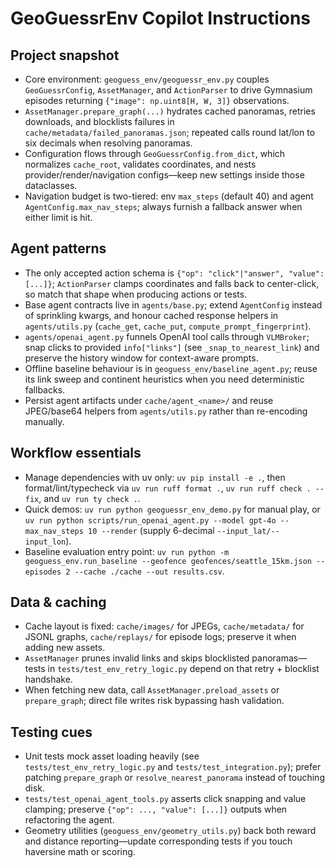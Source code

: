 # GeoGuessrEnv Copilot Instructions
## Project snapshot
- Core environment: `geoguess_env/geoguessr_env.py` couples `GeoGuessrConfig`, `AssetManager`, and `ActionParser` to drive Gymnasium episodes returning `{"image": np.uint8[H, W, 3]}` observations.
- `AssetManager.prepare_graph(...)` hydrates cached panoramas, retries downloads, and blocklists failures in `cache/metadata/failed_panoramas.json`; repeated calls round lat/lon to six decimals when resolving panoramas.
- Configuration flows through `GeoGuessrConfig.from_dict`, which normalizes `cache_root`, validates coordinates, and nests provider/render/navigation configs—keep new settings inside those dataclasses.
- Navigation budget is two-tiered: env `max_steps` (default 40) and agent `AgentConfig.max_nav_steps`; always furnish a fallback answer when either limit is hit.
## Agent patterns
- The only accepted action schema is `{"op": "click"|"answer", "value": [...]}`; `ActionParser` clamps coordinates and falls back to center-click, so match that shape when producing actions or tests.
- Base agent contracts live in `agents/base.py`; extend `AgentConfig` instead of sprinkling kwargs, and honour cached response helpers in `agents/utils.py` (`cache_get`, `cache_put`, `compute_prompt_fingerprint`).
- `agents/openai_agent.py` funnels OpenAI tool calls through `VLMBroker`; snap clicks to provided `info["links"]` (see `_snap_to_nearest_link`) and preserve the history window for context-aware prompts.
- Offline baseline behaviour is in `geoguess_env/baseline_agent.py`; reuse its link sweep and continent heuristics when you need deterministic fallbacks.
- Persist agent artifacts under `cache/agent_<name>/` and reuse JPEG/base64 helpers from `agents/utils.py` rather than re-encoding manually.
## Workflow essentials
- Manage dependencies with uv only: `uv pip install -e .`, then format/lint/typecheck via `uv run ruff format .`, `uv run ruff check . --fix`, and `uv run ty check .`.
- Quick demos: `uv run python geoguessr_env_demo.py` for manual play, or `uv run python scripts/run_openai_agent.py --model gpt-4o --max_nav_steps 10 --render` (supply 6-decimal `--input_lat/--input_lon`).
- Baseline evaluation entry point: `uv run python -m geoguess_env.run_baseline --geofence geofences/seattle_15km.json --episodes 2 --cache ./cache --out results.csv`.
## Data & caching
- Cache layout is fixed: `cache/images/` for JPEGs, `cache/metadata/` for JSONL graphs, `cache/replays/` for episode logs; preserve it when adding new assets.
- `AssetManager` prunes invalid links and skips blocklisted panoramas—tests in `tests/test_env_retry_logic.py` depend on that retry + blocklist handshake.
- When fetching new data, call `AssetManager.preload_assets` or `prepare_graph`; direct file writes risk bypassing hash validation.
## Testing cues
- Unit tests mock asset loading heavily (see `tests/test_env_retry_logic.py` and `tests/test_integration.py`); prefer patching `prepare_graph` or `resolve_nearest_panorama` instead of touching disk.
- `tests/test_openai_agent_tools.py` asserts click snapping and value clamping; preserve `{"op": ..., "value": [...]}` outputs when refactoring the agent.
- Geometry utilities (`geoguess_env/geometry_utils.py`) back both reward and distance reporting—update corresponding tests if you touch haversine math or scoring.

